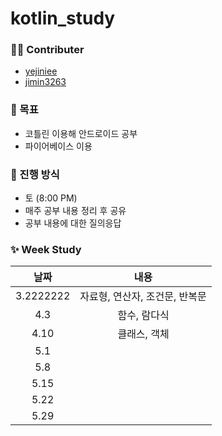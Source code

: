 # kotlin_study

### 🙋‍♀️ Contributer

- [yejiniee](https://github.com/yejiniee)
- [jimin3263](https://github.com/jimin3263)

### 🎯 목표

- 코틀린 이용해 안드로이드 공부
- 파이어베이스 이용

### 📖 진행 방식
- 토 (8:00 PM)
- 매주 공부 내용 정리 후 공유
- 공부 내용에 대한 질의응답


### ✨ Week Study

|   날짜    |  내용  | 
| :-------: | :----: | 
| 3.2222222 | 자료형, 연산자, 조건문, 반복문 |  
| 4.3 | 함수, 람다식 |
| 4.10 | 클래스, 객체 |
| 5.1 |  |
| 5.8 |  |
| 5.15 | |
| 5.22 |  |
| 5.29 |  |
